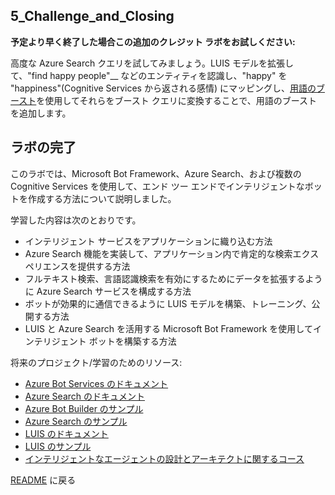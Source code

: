 ﻿## 5_Challenge_and_Closing

**予定より早く終了した場合この追加のクレジット ラボをお試しください:**

高度な Azure Search クエリを試してみましょう。LUIS モデルを拡張して、"find happy people"__ などのエンティティを認識し、"happy" を "happiness"(Cognitive Services から返される感情) にマッピングし、[用語のブースト](https://docs.microsoft.com/ja-jp/rest/api/searchservice/Lucene-query-syntax-in-Azure-Search#bkmk_termboost)を使用してそれらをブースト クエリに変換することで、用語のブーストを追加します。 

## ラボの完了

このラボでは、Microsoft Bot Framework、Azure Search、および複数の Cognitive Services を使用して、エンド ツー エンドでインテリジェントなボットを作成する方法について説明しました。

学習した内容は次のとおりです。
- インテリジェント サービスをアプリケーションに織り込む方法
- Azure Search 機能を実装して、アプリケーション内で肯定的な検索エクスペリエンスを提供する方法
- フルテキスト検索、言語認識検索を有効にするためにデータを拡張するように Azure Search サービスを構成する方法
- ボットが効果的に通信できるように LUIS モデルを構築、トレーニング、公開する方法
- LUIS と Azure Search を活用する Microsoft Bot Framework を使用してインテリジェント ボットを構築する方法


将来のプロジェクト/学習のためのリソース:
- [Azure Bot Services のドキュメント](https://docs.microsoft.com/ja-jp/bot-framework/)
- [Azure Search のドキュメント](https://docs.microsoft.com/ja-jp/azure/search/search-what-is-azure-search)
- [Azure Bot Builder のサンプル](https://github.com/Microsoft/BotBuilder-Samples)
- [Azure Search のサンプル](https://github.com/Azure-Samples/search-dotnet-getting-started)
- [LUIS のドキュメント](https://docs.microsoft.com/ja-jp/azure/cognitive-services/LUIS/Home)
- [LUIS のサンプル](https://github.com/Microsoft/BotBuilder-Samples/blob/master/CSharp/intelligence-LUIS/README.md)
- [インテリジェントなエージェントの設計とアーキテクトに関するコース](https://aka.ms/daaia)


[README](./0_README.md) に戻る